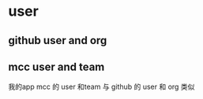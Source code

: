 # user

## github user and org

## mcc user and team

我的app mcc 的 user 和team 与 github 的 user 和 org 类似
